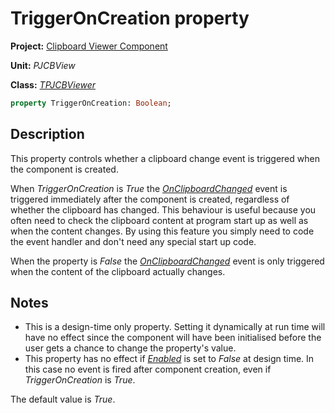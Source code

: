 # TriggerOnCreation property

**Project:** [Clipboard Viewer Component](../../index.md)

**Unit:** _PJCBView_

**Class:** [_TPJCBViewer_](./TPJCBViewer.md)

```pascal
property TriggerOnCreation: Boolean;
```

## Description

This property controls whether a clipboard change event is triggered when the component is created.

When _TriggerOnCreation_ is _True_ the [_OnClipboardChanged_](./TPJCBViewer-OnClipboardChanged.md) event is triggered immediately after the component is created, regardless of whether the clipboard has changed. This behaviour is useful because you often need to check the clipboard content at program start up as well as when the content changes. By using this feature you simply need to code the event handler and don't need any special start up code.

When the property is _False_ the [_OnClipboardChanged_](./TPJCBViewer-OnClipboardChanged.md) event is only triggered when the content of the clipboard actually changes.

## Notes

* This is a design-time only property. Setting it dynamically at run time will have no effect since the component will have been initialised before the user gets a chance to change the property's value.
* This property has no effect if [_Enabled_](./TPJCBViewer-Enabled.md) is set to _False_ at design time. In this case no event is fired after component creation, even if _TriggerOnCreation_ is _True_.

The default value is _True_.
